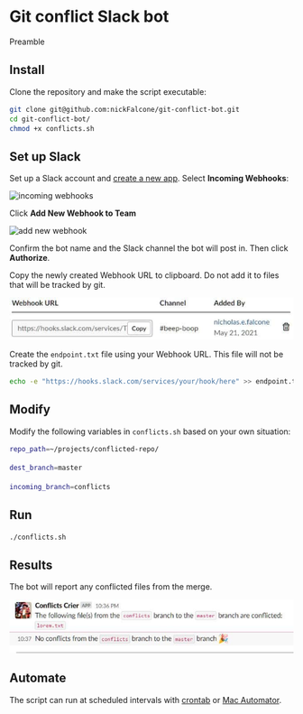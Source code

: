 # Git conflict Slack bot

Preamble

## Install

Clone the repository and make the script executable:

```bash
git clone git@github.com:nickFalcone/git-conflict-bot.git
cd git-conflict-bot/
chmod +x conflicts.sh
```

## Set up Slack

Set up a Slack account and [create a new app](https://api.slack.com/apps/new). Select __Incoming Webhooks__:

![incoming webhooks](https://a.slack-edge.com/80588/img/api/articles/hw_add_incoming_webhook.png)

Click __Add New Webhook to Team__

![add new webhook](https://a.slack-edge.com/80588/img/api/articles/hw_incoming_webhook_table_before.png)

Confirm the bot name and the Slack channel the bot will post in. Then click __Authorize__.

Copy the newly created Webhook URL to clipboard. Do not add it to files that will be tracked by git.

![copy webhook](images/webhook-url.jpg)

Create the `endpoint.txt` file using your Webhook URL. This file will not be tracked by git.

```bash
echo -e "https://hooks.slack.com/services/your/hook/here" >> endpoint.txt
```

## Modify

Modify the following variables in `conflicts.sh` based on your own situation:

```bash
repo_path=~/projects/conflicted-repo/

dest_branch=master

incoming_branch=conflicts
```

## Run

```bash
./conflicts.sh
```

## Results

The bot will report any conflicted files from the merge.

![report](images/report.jpg)

## Automate

The script can run at scheduled intervals with [crontab](https://man7.org/linux/man-pages/man5/crontab.5.html) or [Mac Automator](https://support.apple.com/en-gb/guide/automator/autbbd4cc11c/mac).
